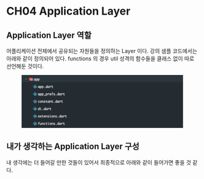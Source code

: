 # CH04 Application Layer

## Application Layer 역할

어플리케이션 전체에서 공유되는 자원들을 정의하는 Layer 이다. 강의 샘플 코드에서는 아래와 같이 정의되어 있다. functions 의 경우 util 성격의 함수들을 클래스 없이 따로 선언해둔 것이다.

<figure><img src="../../.gitbook/assets/image (27).png" alt=""><figcaption></figcaption></figure>

## 내가 생각하는 Application Layer 구성

내 생각에는 더 들어갈 만한 것들이 있어서 최종적으로 아래와 같이 들어가면 좋을 것 같다.

